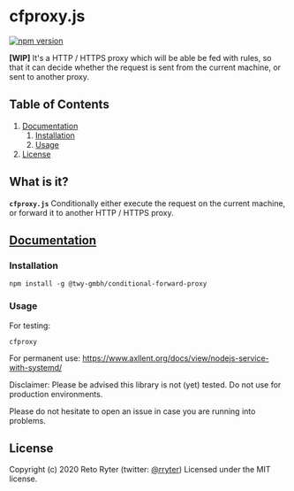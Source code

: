 # cfproxy.js

[![npm version](https://badge.fury.io/js/%40twy-gmbh%2Fconditional-forward-proxy.svg)](https://badge.fury.io/js/%40twy-gmbh%2Fconditional-forward-proxy)

**\[WIP\]** It's a HTTP / HTTPS proxy which will be able be fed with rules, so that it can decide whether the request is sent
from the current machine, or sent to another proxy.

## Table of Contents

1.  [Documentation](#documentation)
    1.  [Installation](#installation)
    2.  [Usage](#usage)
2.  [License](#license)

## What is it?

**`cfproxy.js`** Conditionally either execute the request
on the current machine, or forward it to another HTTP / HTTPS proxy.

## [Documentation](#documentation)

<a name="documentation"></a>

### Installation

<a name="installation"></a>

```shell
npm install -g @twy-gmbh/conditional-forward-proxy
```

<a name="usage"></a>

### Usage

For testing:

```shell
cfproxy
```

For permanent use:
https://www.axllent.org/docs/view/nodejs-service-with-systemd/

Disclaimer: Please be advised this library is not (yet) tested. Do not use for production environments.

<a name="issues"></a>

Please do not hesitate to open an issue in case you are running into problems.

## License

<a name="license"></a>

Copyright (c) 2020 Reto Ryter (twitter: [@rryter](https://twitter.com/rryter))
Licensed under the MIT license.

